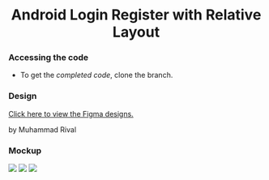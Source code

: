 <h1 align="center">Android Login Register with Relative Layout</h1>

### Accessing the code

- To get the *completed code*, clone the branch.

### Design

<a href="https://www.figma.com/file/FPi3U8TOd9jyg8JuNXNhvH/Mobile-Design-(Comunity)?node-id=0%3A1" target="_blank">Click here to view the Figma designs.</a>
<p>by Muhammad Rival</p>

### Mockup
<img src="https://i.postimg.cc/RV9CxMXD/mockup-1.png" />
<img src="https://i.postimg.cc/kMszDq7Z/mockup-2.png" />
<img src="https://i.postimg.cc/jd98Jjm8/mockup-3.png" />
